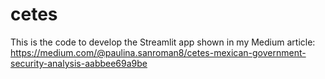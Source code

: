 # cetes
This is the code to develop the Streamlit app shown in my Medium article: https://medium.com/@paulina.sanroman8/cetes-mexican-government-security-analysis-aabbee69a9be
